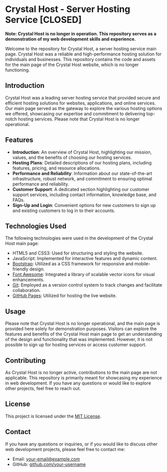 # Crystal Host - Server Hosting Service [CLOSED]

**Note: Crystal Host is no longer in operation. This repository serves as a demonstration of my web development skills and experience.**

Welcome to the repository for Crystal Host, a server hosting service main page. Crystal Host was a reliable and high-performance hosting solution for individuals and businesses. This repository contains the code and assets for the main page of the Crystal Host website, which is no longer functioning.

## Introduction

Crystal Host was a leading server hosting service that provided secure and efficient hosting solutions for websites, applications, and online services. Our main page served as the gateway to explore the various hosting options we offered, showcasing our expertise and commitment to delivering top-notch hosting services. Please note that Crystal Host is no longer operational.

## Features

- **Introduction**: An overview of Crystal Host, highlighting our mission, values, and the benefits of choosing our hosting services.
- **Hosting Plans**: Detailed descriptions of our hosting plans, including features, pricing, and resource allocations.
- **Performance and Reliability**: Information about our state-of-the-art infrastructure, robust network, and commitment to ensuring optimal performance and reliability.
- **Customer Support**: A dedicated section highlighting our customer support services, including contact information, knowledge base, and FAQs.
- **Sign-Up and Login**: Convenient options for new customers to sign up and existing customers to log in to their accounts.

## Technologies Used

The following technologies were used in the development of the Crystal Host main page:

- HTML5 and CSS3: Used for structuring and styling the website.
- JavaScript: Implemented for interactive features and dynamic content.
- [Bootstrap](https://getbootstrap.com/): Utilized as a CSS framework for responsive and mobile-friendly design.
- [Font Awesome](https://fontawesome.com/): Integrated a library of scalable vector icons for visual enhancements.
- [Git](https://git-scm.com/): Employed as a version control system to track changes and facilitate collaboration.
- [GitHub Pages](https://pages.github.com/): Utilized for hosting the live website.

## Usage

Please note that Crystal Host is no longer operational, and the main page is provided here solely for demonstration purposes. Visitors can explore the features and benefits of the Crystal Host main page to get an understanding of the design and functionality that was implemented. However, it is not possible to sign up for hosting services or access customer support.

## Contributing

As Crystal Host is no longer active, contributions to the main page are not applicable. This repository is primarily meant for showcasing my experience in web development. If you have any questions or would like to explore other projects, feel free to reach out.

## License

This project is licensed under the [MIT License](LICENSE).

## Contact

If you have any questions or inquiries, or if you would like to discuss other web development projects, please feel free to contact me:

- Email: [your-email@example.com](mailto:sumukh2446@gmail.com)
- GitHub: [github.com/your-username](https://github.com/sumukh1000)
